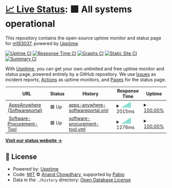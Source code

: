 # [📈 Live Status](https://m183037.github.io/upptime): <!--live status--> **🟩 All systems operational**

This repository contains the open-source uptime monitor and status page for [m183037](https://m183037.github.io/upptime), powered by [Upptime](https://github.com/upptime/upptime).

[![Uptime CI](https://github.com/m183037/upptime/workflows/Uptime%20CI/badge.svg)](https://github.com/m183037/upptime/actions?query=workflow%3A%22Uptime+CI%22)
[![Response Time CI](https://github.com/m183037/upptime/workflows/Response%20Time%20CI/badge.svg)](https://github.com/m183037/upptime/actions?query=workflow%3A%22Response+Time+CI%22)
[![Graphs CI](https://github.com/m183037/upptime/workflows/Graphs%20CI/badge.svg)](https://github.com/m183037/upptime/actions?query=workflow%3A%22Graphs+CI%22)
[![Static Site CI](https://github.com/m183037/upptime/workflows/Static%20Site%20CI/badge.svg)](https://github.com/m183037/upptime/actions?query=workflow%3A%22Static+Site+CI%22)
[![Summary CI](https://github.com/m183037/upptime/workflows/Summary%20CI/badge.svg)](https://github.com/m183037/upptime/actions?query=workflow%3A%22Summary+CI%22)

With [Upptime](https://upptime.js.org), you can get your own unlimited and free uptime monitor and status page, powered entirely by a GitHub repository. We use [Issues](https://github.com/m183037/upptime/issues) as incident reports, [Actions](https://github.com/m183037/upptime/actions) as uptime monitors, and [Pages](https://m183037.github.io/upptime) for the status page.

<!--start: status pages-->
<!-- This summary is generated by Upptime (https://github.com/upptime/upptime) -->
<!-- Do not edit this manually, your changes will be overwritten -->
<!-- prettier-ignore -->
| URL | Status | History | Response Time | Uptime |
| --- | ------ | ------- | ------------- | ------ |
| <img alt="" src="https://icons.duckduckgo.com/ip3/campussoft.uzh.ch.ico" height="13"> [AppsAnywhere (Softwareportal)](https://campussoft.uzh.ch) | 🟩 Up | [apps-anywhere-softwareportal.yml](https://github.com/m183037/upptime/commits/HEAD/history/apps-anywhere-softwareportal.yml) | <details><summary><img alt="Response time graph" src="./graphs/apps-anywhere-softwareportal/response-time-week.png" height="20"> 2015ms</summary><br><a href="https://m183037.github.io/upptime/history/apps-anywhere-softwareportal"><img alt="Response time 2015" src="https://img.shields.io/endpoint?url=https%3A%2F%2Fraw.githubusercontent.com%2Fm183037%2Fupptime%2FHEAD%2Fapi%2Fapps-anywhere-softwareportal%2Fresponse-time.json"></a><br><a href="https://m183037.github.io/upptime/history/apps-anywhere-softwareportal"><img alt="24-hour response time 2015" src="https://img.shields.io/endpoint?url=https%3A%2F%2Fraw.githubusercontent.com%2Fm183037%2Fupptime%2FHEAD%2Fapi%2Fapps-anywhere-softwareportal%2Fresponse-time-day.json"></a><br><a href="https://m183037.github.io/upptime/history/apps-anywhere-softwareportal"><img alt="7-day response time 2015" src="https://img.shields.io/endpoint?url=https%3A%2F%2Fraw.githubusercontent.com%2Fm183037%2Fupptime%2FHEAD%2Fapi%2Fapps-anywhere-softwareportal%2Fresponse-time-week.json"></a><br><a href="https://m183037.github.io/upptime/history/apps-anywhere-softwareportal"><img alt="30-day response time 2015" src="https://img.shields.io/endpoint?url=https%3A%2F%2Fraw.githubusercontent.com%2Fm183037%2Fupptime%2FHEAD%2Fapi%2Fapps-anywhere-softwareportal%2Fresponse-time-month.json"></a><br><a href="https://m183037.github.io/upptime/history/apps-anywhere-softwareportal"><img alt="1-year response time 2015" src="https://img.shields.io/endpoint?url=https%3A%2F%2Fraw.githubusercontent.com%2Fm183037%2Fupptime%2FHEAD%2Fapi%2Fapps-anywhere-softwareportal%2Fresponse-time-year.json"></a></details> | <details><summary><a href="https://m183037.github.io/upptime/history/apps-anywhere-softwareportal">100.00%</a></summary><a href="https://m183037.github.io/upptime/history/apps-anywhere-softwareportal"><img alt="All-time uptime 100.00%" src="https://img.shields.io/endpoint?url=https%3A%2F%2Fraw.githubusercontent.com%2Fm183037%2Fupptime%2FHEAD%2Fapi%2Fapps-anywhere-softwareportal%2Fuptime.json"></a><br><a href="https://m183037.github.io/upptime/history/apps-anywhere-softwareportal"><img alt="24-hour uptime 100.00%" src="https://img.shields.io/endpoint?url=https%3A%2F%2Fraw.githubusercontent.com%2Fm183037%2Fupptime%2FHEAD%2Fapi%2Fapps-anywhere-softwareportal%2Fuptime-day.json"></a><br><a href="https://m183037.github.io/upptime/history/apps-anywhere-softwareportal"><img alt="7-day uptime 100.00%" src="https://img.shields.io/endpoint?url=https%3A%2F%2Fraw.githubusercontent.com%2Fm183037%2Fupptime%2FHEAD%2Fapi%2Fapps-anywhere-softwareportal%2Fuptime-week.json"></a><br><a href="https://m183037.github.io/upptime/history/apps-anywhere-softwareportal"><img alt="30-day uptime 100.00%" src="https://img.shields.io/endpoint?url=https%3A%2F%2Fraw.githubusercontent.com%2Fm183037%2Fupptime%2FHEAD%2Fapi%2Fapps-anywhere-softwareportal%2Fuptime-month.json"></a><br><a href="https://m183037.github.io/upptime/history/apps-anywhere-softwareportal"><img alt="1-year uptime 100.00%" src="https://img.shields.io/endpoint?url=https%3A%2F%2Fraw.githubusercontent.com%2Fm183037%2Fupptime%2FHEAD%2Fapi%2Fapps-anywhere-softwareportal%2Fuptime-year.json"></a></details>
| <img alt="" src="https://icons.duckduckgo.com/ip3/www.zi.uzh.ch.ico" height="13"> [Software-Procurement-Tool](https://www.zi.uzh.ch/apps/sw-procurement/de.html) | 🟩 Up | [software-procurement-tool.yml](https://github.com/m183037/upptime/commits/HEAD/history/software-procurement-tool.yml) | <details><summary><img alt="Response time graph" src="./graphs/software-procurement-tool/response-time-week.png" height="20"> 1276ms</summary><br><a href="https://m183037.github.io/upptime/history/software-procurement-tool"><img alt="Response time 1276" src="https://img.shields.io/endpoint?url=https%3A%2F%2Fraw.githubusercontent.com%2Fm183037%2Fupptime%2FHEAD%2Fapi%2Fsoftware-procurement-tool%2Fresponse-time.json"></a><br><a href="https://m183037.github.io/upptime/history/software-procurement-tool"><img alt="24-hour response time 1276" src="https://img.shields.io/endpoint?url=https%3A%2F%2Fraw.githubusercontent.com%2Fm183037%2Fupptime%2FHEAD%2Fapi%2Fsoftware-procurement-tool%2Fresponse-time-day.json"></a><br><a href="https://m183037.github.io/upptime/history/software-procurement-tool"><img alt="7-day response time 1276" src="https://img.shields.io/endpoint?url=https%3A%2F%2Fraw.githubusercontent.com%2Fm183037%2Fupptime%2FHEAD%2Fapi%2Fsoftware-procurement-tool%2Fresponse-time-week.json"></a><br><a href="https://m183037.github.io/upptime/history/software-procurement-tool"><img alt="30-day response time 1276" src="https://img.shields.io/endpoint?url=https%3A%2F%2Fraw.githubusercontent.com%2Fm183037%2Fupptime%2FHEAD%2Fapi%2Fsoftware-procurement-tool%2Fresponse-time-month.json"></a><br><a href="https://m183037.github.io/upptime/history/software-procurement-tool"><img alt="1-year response time 1276" src="https://img.shields.io/endpoint?url=https%3A%2F%2Fraw.githubusercontent.com%2Fm183037%2Fupptime%2FHEAD%2Fapi%2Fsoftware-procurement-tool%2Fresponse-time-year.json"></a></details> | <details><summary><a href="https://m183037.github.io/upptime/history/software-procurement-tool">100.00%</a></summary><a href="https://m183037.github.io/upptime/history/software-procurement-tool"><img alt="All-time uptime 100.00%" src="https://img.shields.io/endpoint?url=https%3A%2F%2Fraw.githubusercontent.com%2Fm183037%2Fupptime%2FHEAD%2Fapi%2Fsoftware-procurement-tool%2Fuptime.json"></a><br><a href="https://m183037.github.io/upptime/history/software-procurement-tool"><img alt="24-hour uptime 100.00%" src="https://img.shields.io/endpoint?url=https%3A%2F%2Fraw.githubusercontent.com%2Fm183037%2Fupptime%2FHEAD%2Fapi%2Fsoftware-procurement-tool%2Fuptime-day.json"></a><br><a href="https://m183037.github.io/upptime/history/software-procurement-tool"><img alt="7-day uptime 100.00%" src="https://img.shields.io/endpoint?url=https%3A%2F%2Fraw.githubusercontent.com%2Fm183037%2Fupptime%2FHEAD%2Fapi%2Fsoftware-procurement-tool%2Fuptime-week.json"></a><br><a href="https://m183037.github.io/upptime/history/software-procurement-tool"><img alt="30-day uptime 100.00%" src="https://img.shields.io/endpoint?url=https%3A%2F%2Fraw.githubusercontent.com%2Fm183037%2Fupptime%2FHEAD%2Fapi%2Fsoftware-procurement-tool%2Fuptime-month.json"></a><br><a href="https://m183037.github.io/upptime/history/software-procurement-tool"><img alt="1-year uptime 100.00%" src="https://img.shields.io/endpoint?url=https%3A%2F%2Fraw.githubusercontent.com%2Fm183037%2Fupptime%2FHEAD%2Fapi%2Fsoftware-procurement-tool%2Fuptime-year.json"></a></details>

<!--end: status pages-->

[**Visit our status website →**](https://m183037.github.io/upptime)

## 📄 License

- Powered by: [Upptime](https://github.com/upptime/upptime)
- Code: [MIT](./LICENSE) © [Anand Chowdhary](https://anandchowdhary.com), supported by [Pabio](https://pabio.com)
- Data in the `./history` directory: [Open Database License](https://opendatacommons.org/licenses/odbl/1-0/)
